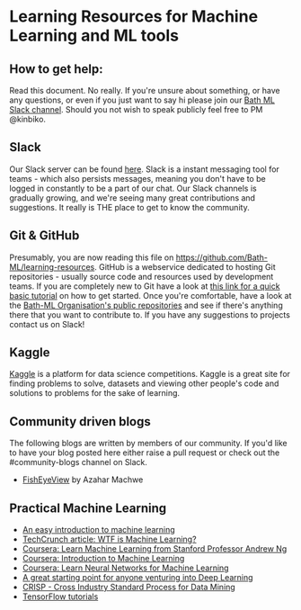 # Learning Resources for Machine Learning and ML tools

## How to get help:
Read this document. No really.
If you're unsure about something, or have any questions, or even if you just want to say hi please join our [Bath ML Slack channel](http://bathml.herokuapp.com/).
Should you not wish to speak publicly feel free to PM @kinbiko.

## Slack
Our Slack server can be found [here](https://bathml.slack.com). 
Slack is a instant messaging tool for teams - which also persists messages, meaning you don't have to be logged in constantly to be a part of our chat.
Our Slack channels is gradually growing, and we're seeing many great contributions and suggestions. It really is THE place to get to know the community.

## Git & GitHub
Presumably, you are now reading this file on <https://github.com/Bath-ML/learning-resources>.
GitHub is a webservice dedicated to hosting Git repositories - usually source code and resources used by development teams.
If you are completely new to Git have a look at [this link for a quick basic tutorial](https://www.youtube.com/watch?v=0fKg7e37bQE) on how to get started. Once you're comfortable, have a look at the [Bath-ML Organisation's public repositories](https://github.com/Bath-ML) and see if there's anything there that you want to contribute to. If you have any suggestions to projects contact us on Slack!

## Kaggle
[Kaggle](https://www.kaggle.com/) is a platform for data science competitions. Kaggle is a great site for finding problems to solve, datasets and viewing other people's code and solutions to problems for the sake of learning.

## Community driven blogs
The following blogs are written by members of our community. If you'd like to have your blog posted here either raise a pull request or check out the #community-blogs channel on Slack.

* [FishEyeView](http://fisheyefocus.com/fisheyeview/) by Azahar Machwe

## Practical Machine Learning
* [An easy introduction to machine learning](https://medium.com/@ageitgey/machine-learning-is-fun-80ea3ec3c471#.jrdp3whyf)
* [TechCrunch article: WTF is Machine Learning?](https://techcrunch.com/2016/10/23/wtf-is-machine-learning/)
* [Coursera: Learn Machine Learning from Stanford Professor Andrew Ng](https://www.coursera.org/learn/machine-learning/)
* [Coursera: Introduction to Machine Learning](https://www.udacity.com/course/intro-to-machine-learning--ud120)
* [Coursera: Learn Neural Networks for Machine Learning](https://www.coursera.org/learn/neural-networks)
* [A great starting point for anyone venturing into Deep Learning](http://www.datasciencecentral.com/profiles/blogs/15-deep-learning-tutorials)
* [CRISP - Cross Industry Standard Process for Data Mining](https://en.wikipedia.org/wiki/Cross_Industry_Standard_Process_for_Data_Mining)
* [TensorFlow tutorials](https://github.com/alrojo/tensorflow-tutorial)

